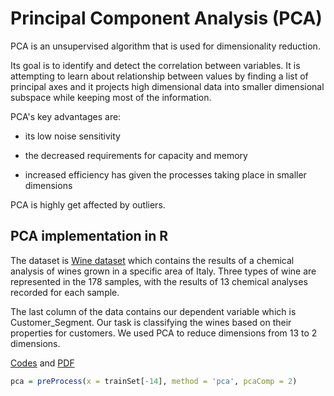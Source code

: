# Principal Component Analysis (PCA)



PCA is an unsupervised algorithm that is used for dimensionality reduction. 



Its goal is to identify and detect the correlation between variables. It is attempting to learn about relationship between values by finding a list of principal axes and it projects high dimensional data into smaller dimensional subspace while keeping most of the information.



PCA's key advantages are:

* its low noise sensitivity 

* the decreased requirements for capacity and memory

- increased efficiency has given the processes taking place in smaller dimensions



PCA is highly get affected by outliers.



## PCA implementation in R

The dataset is [Wine dataset](https://archive.ics.uci.edu/ml/datasets/wine) which contains the results of a chemical analysis of wines grown in a specific area of Italy. Three types of wine are represented in the 178 samples, with the results of 13 chemical analyses recorded for each sample. 

The last column of the data contains our dependent variable which is Customer_Segment. Our task is classifying the wines based on their properties for customers. We used PCA to reduce dimensions from 13 to 2 dimensions.

[Codes](https://github.com/crncck/Machine-Learning/blob/main/DimensionalityReduction/PrincipalComponentAnalysis(PCA)/pca.Rmd) and [PDF](https://github.com/crncck/Machine-Learning/blob/main/DimensionalityReduction/PrincipalComponentAnalysis(PCA)/pca.pdf)

```R
pca = preProcess(x = trainSet[-14], method = 'pca', pcaComp = 2)
```

